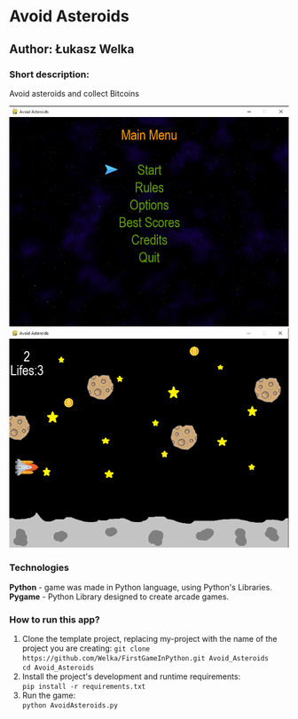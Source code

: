 # Avoid Asteroids
## Author: Łukasz Welka

### Short description:

Avoid asteroids and collect Bitcoins 

![alt text](https://github.com/Welka/FirstGameInPython/blob/main/images/readme1.png)
![alt text](https://github.com/Welka/FirstGameInPython/blob/main/images/readme2.png)

### Technologies

**Python** - game was made in Python language, using Python's Libraries.<br/>
**Pygame** - Python Library designed to create arcade games.

### How to run this app?
1. Clone the template project, replacing my-project with the name of the project you are creating: 
`git clone https://github.com/Welka/FirstGameInPython.git Avoid_Asteroids`<br/>
`cd Avoid_Asteroids`<br/>
2. Install the project's development and runtime requirements:<br/> 
`pip install -r requirements.txt`
3. Run the game:<br/>
`python AvoidAsteroids.py`
